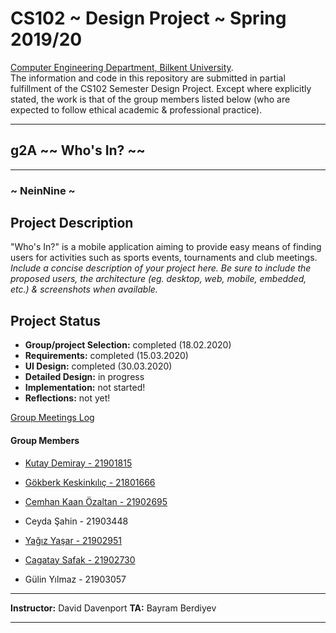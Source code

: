 # CS102 ~ Design Project ~ Spring 2019/20
[Computer Engineering Department, Bilkent University](http://w3.cs.bilkent.edu.tr/en/).  
The information and code in this repository are submitted in partial fulfillment of the CS102 Semester Design Project. Except where explicitly stated, the work is that of the group members listed below (who are expected to follow ethical academic & professional practice).
****
## g2A ~~ Who's In? ~~
****
### ~ NeinNine ~

## Project Description
 "Who's In?" is a mobile application aiming to provide easy means of finding users for activities such as sports events, tournaments and club meetings.
_Include a concise description of your project here. Be sure to include the proposed users, the architecture (eg. desktop, web, mobile, embedded, etc.) & screenshots when available._

## Project Status
+ **Group/project Selection:** completed (18.02.2020)
+ **Requirements:** completed (15.03.2020)
+ **UI Design:** completed (30.03.2020)
+ **Detailed Design:** in progress
+ **Implementation:** not started!
+ **Reflections:** not yet!

[Group Meetings Log](group/meetingslog.md)
#### Group Members
- [Kutay Demiray       - 21901815](group/kutayDemiray_log.md)

- [Gökberk Keskinkılıç - 21801666](group/GokberkKeskinkilic_log.md)

- [Cemhan Kaan Özaltan - 21902695](group/CemhanKaanOzaltan_log.md)

- Ceyda Şahin         - 21903448

- [Yağız Yaşar         - 21902951](group/YagizYasar_log.md)

- [Cagatay Safak       - 21902730](group/CagataySafak_log.md)

- Gülin Yılmaz        - 21903057


****
**Instructor:** David Davenport   **TA:**  Bayram Berdiyev
****
